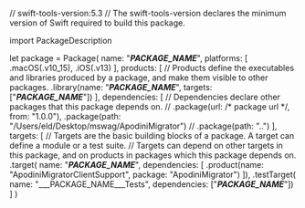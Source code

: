 // swift-tools-version:5.3
// The swift-tools-version declares the minimum version of Swift required to build this package.

import PackageDescription

let package = Package(
    name: "___PACKAGE_NAME___",
    platforms: [
        .macOS(.v10_15),
        .iOS(.v13)
    ],
    products: [
        // Products define the executables and libraries produced by a package, and make them visible to other packages.
            .library(name: "___PACKAGE_NAME___", targets: ["___PACKAGE_NAME___"])
    ],
    dependencies: [
        // Dependencies declare other packages that this package depends on.
        // .package(url: /* package url */, from: "1.0.0"),
               .package(path: "/Users/eld/Desktop/mswag/ApodiniMigrator")
        // .package(path: "..")
    ],
    targets: [
        // Targets are the basic building blocks of a package. A target can define a module or a test suite.
        // Targets can depend on other targets in this package, and on products in packages which this package depends on.
        .target(
            name: "___PACKAGE_NAME___",
            dependencies: [
                .product(name: "ApodiniMigratorClientSupport", package: "ApodiniMigrator")
            ]),
        .testTarget(
            name: "___PACKAGE_NAME___Tests",
            dependencies: ["___PACKAGE_NAME___"])
    ]
)
